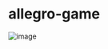 ﻿# allegro-game
![image](https://user-images.githubusercontent.com/86569967/125508587-9e78ccb0-857f-4991-b30b-88a822b5370d.png)

